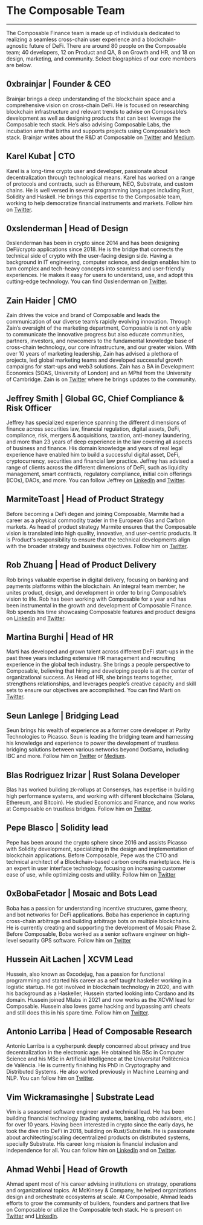 # The Composable Team

---

The Composable Finance team is made up of individuals dedicated to realizing a seamless cross-chain user experience and a blockchain-agnostic future of DeFi. There are around 80 people on the Composable team; 40 developers, 12 on Product and QA, 8 on Growth and HR, and 18 on design, marketing, and community. Select biographies of our core members are below.

## 0xbrainjar | Founder & CEO

Brainjar brings a deep understanding of the blockchain space and a comprehensive vision on cross-chain DeFi. He is focused on researching blockchain infrastructure and relevant trends to advise on Composable’s development as well as designing products that can best leverage the Composable tech stack.  He’s also advising Composable Labs, the incubation arm that births and supports projects using Composable’s tech stack. Brainjar writes about the R&D at Composable on [Twitter](https://twitter.com/0xbrainjar) and [Medium](https://medium.com/@0xbrainjar).

## Karel Kubat | CTO

Karel is a long-time crypto user and developer, passionate about decentralization through technological means. Karel has worked on a range of protocols and contracts, such as Ethereum, NEO, Substrate, and custom chains. He is well versed in several programming languages including Rust, Solidity and Haskell. He brings this expertise to the Composable team, working to help democratize financial instruments and markets. Follow him on [Twitter](https://twitter.com/0xkaiserkarel).

## 0xslenderman | Head of Design

0xslenderman has been in crypto since 2014 and has been designing DeFi/crypto applications since 2018. He is the bridge that connects the technical side of crypto with the user-facing design side. Having a background in IT engineering, computer science, and design enables him to turn complex and tech-heavy concepts into seamless and user-friendly experiences. He makes it easy for users to understand, use, and adopt this cutting-edge technology. You can find Oxslenderman on [Twitter](https://twitter.com/0xslenderman).

## Zain Haider | CMO

Zain drives the voice and brand of Composable and leads the communication of our diverse team’s rapidly evolving innovation. Through Zain’s oversight of the marketing department, Composable is not only able to communicate the innovative progress but also educate communities, partners, investors, and newcomers to the fundamental knowledge base of cross-chain technology, our core infrastructure, and our greater vision. With over 10 years of marketing leadership, Zain has advised a plethora of projects, led global marketing teams and developed successful growth campaigns for start-ups and web3 solutions. Zain has a BA in Development Economics (SOAS, University of London) and an MPhil from the University of Cambridge. Zain is on [Twitter](https://twitter.com/zha_tweets) where he brings updates to the community.

## Jeffrey Smith | Global GC, Chief Compliance & Risk Officer

Jeffrey has specialized experience spanning the different dimensions of finance across securities law, financial regulation, digital assets, DeFi, compliance, risk, mergers & acquisitions, taxation, anti-money laundering, and more than 23 years of deep experience in the law covering all aspects of business and finance. His domain knowledge and years of real legal experience have enabled him to build a successful digital asset, DeFi, cryptocurrency, securities and financial law practice. Jeffrey has advised a range of clients across the different dimensions of DeFi, such as liquidity management, smart contracts, regulatory compliance, initial coin offerings (ICOs), DAOs, and more. You can follow Jeffrey on [LinkedIn](https://www.linkedin.com/in/jeffrey-smith-jd-llm-crcp-iaccp-crm-67623011/) and [Twitter](https://twitter.com/JeffreyAPIs).

## MarmiteToast | Head of Product Strategy

Before becoming a DeFi degen and joining Composable, Marmite had a career as a physical commodity trader in the European Gas and Carbon markets. As head of product strategy Marmite ensures that the Composable vision is translated into high quality, innovative, and user-centric products. It is Product's responsibility to ensure that the technical developments align with the broader strategy and business objectives. Follow him on [Twitter](https://twitter.com/TLE_dot_com).

## Rob Zhuang | Head of Product Delivery 

Rob brings valuable expertise in digital delivery, focusing on banking and payments platforms within the blockchain. An integral team member, he unites product, design, and development in order to bring Composable’s vision to life. Rob has been working with Composable for a year and has been instrumental in the growth and development of  Composable Finance. Rob spends his time showcasing Composable features and product designs on [Linkedin](https://www.linkedin.com/in/robertzhuangpm/?originalSubdomain=uk) and [Twitter](https://twitter.com/GosuRZ).

## Martina Burghi | Head of HR

Marti has developed and grown talent across different DeFi start-ups in the past three years including extensive HR management and recruiting experience in the global tech industry. She brings a people perspective to Composable, believing that hiring and developing people is at the center of organizational success. As Head of HR, she brings teams together, strengthens relationships, and leverages people’s creative capacity and skill sets to ensure our objectives are accomplished. You can find Marti on [Twitter](https://twitter.com/martiburghi).

## Seun Lanlege | Bridging Lead 

Seun brings his wealth of experience as a former core developer at Parity Technologies to Picasso. Seun is leading the bridging team and harnessing his knowledge and experience to power the development of trustless bridging solutions between various networks beyond DotSama, including IBC and more. Follow him on [Twitter](https://twitter.com/seunlanlege) or [Medium](https://medium.com/@seunlanlege).

## Blas Rodriguez Irizar | Rust Solana Developer

Blas has worked building zk-rollups at Consensys, has expertise in building high performance systems, and working with different blockchains (Solana, Ethereum, and Bitcoin). He studied Economics and Finance, and now works at Composable on trustless bridges. Follow him on [Twitter](https://mobile.twitter.com/blasrodri).

## Pepe Blasco | Solidity lead

Pepe has been around the crypto sphere since 2016 and assists Picasso with Solidity development, specializing in the design and implementation of blockchain applications. Before Composable, Pepe was the CTO and technical architect of a Blockchain-based carbon credits marketplace. He is an expert in user interface technology, focusing on increasing customer ease of use, while optimizing costs and utility. Follow him on [Twitter](https://mobile.twitter.com/pepeblasco_tech)

## 0xBobaFetador | Mosaic and Bots Lead

Boba has a passion for understanding incentive structures, game theory, and bot networks for DeFi applications. Boba has experience in capturing cross-chain arbitrage and building arbitrage bots on multiple blockchains. He is currently creating and supporting the development of Mosaic Phase 2. Before Composable, Boba worked as a senior software engineer on high-level security GPS software. Follow him on [Twitter](https://mobile.twitter.com/Bobafetador/with_replies)

## Hussein Ait Lachen | XCVM Lead 

Hussein, also known as 0xcodejug, has a passion for functional programming and started his career as a self taught haskeller working in a logistic startup. He got involved in blockchain technology in 2020, and with his background as a Haskeller, Hussein started looking into Cardano and its domain. Hussein joined Mlabs in 2021 and now works as the XCVM lead for Composable. Hussein also loves game hacking and bypassing anti cheats and still does this in his spare time. Follow him on [Twitter](https://twitter.com/0xc0dejug).

## Antonio Larriba | Head of Composable Research

Antonio Larriba is a cypherpunk deeply concerned about privacy and true decentralization in the electronic age. He obtained his BSc in Computer Science and his MSc in Artificial Intelligence at the Universitat Politècnica de València.  He is currently finishing his PhD in Cryptography and Distributed Systems. He also worked previously in Machine Learning and NLP. You can follow him on [Twitter](https://twitter.com/Cryptoni0x).

## Vim Wickramasinghe | Substrate Lead

Vim is a seasoned software engineer and a technical lead. He has been building financial technology (trading systems, banking, robo advisors, etc.) for over 10 years. Having been interested in crypto since the early days, he took the dive into DeFi in 2018, building on Rust/Substrate. He is passionate about architecting/scaling decentralized products on distributed systems, specially Substrate. His career long mission is financial inclusion and independence for all. You can follow him on [LinkedIn](https://www.linkedin.com/in/vimukthicom/) and on [Twitter](https://twitter.com/rustic_cyborg).

## Ahmad Wehbi | Head of Growth

Ahmad spent most of his career advising institutions on strategy, operations and organizational topics. At McKinsey & Company, he helped organizations design and orchestrate ecosystems at scale. At Composable, Ahmad leads efforts to grow the community of builders, founders and partners that live on Composable or utilize the Composable tech stack. He is present on [Twitter](https://twitter.com/wehbix) and [LinkedIn](https://www.linkedin.com/in/ahmad-wehbi-184813134/). 

